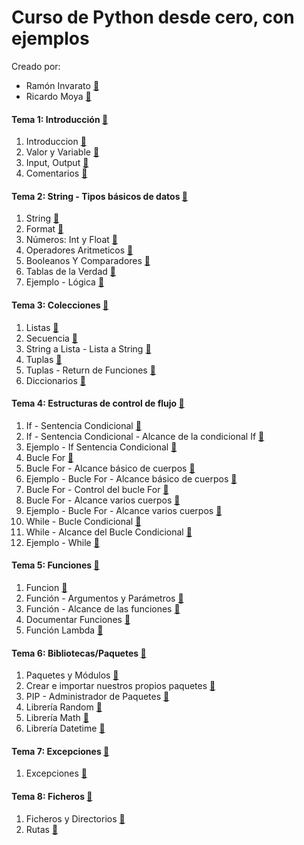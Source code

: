 # Curso de Python desde cero, con ejemplos

Creado por:
   + Ramón Invarato [:link:](https://www.linkedin.com/in/rinvarato)
   + Ricardo Moya  [:link:](https://www.linkedin.com/in/phdricardomoya)

#### Tema 1: Introducción [:link:](https://jarroba.com/curso-de-python-1-introduccion)
1.	Introduccion [:movie_camera:](https://youtu.be/WWOz5i6H6qA)
2.	Valor y Variable [:movie_camera:](https://youtu.be/-HUso2QJcb8)
3.	Input, Output [:movie_camera:](https://youtu.be/oxrI9rJJjOg)
4.	Comentarios [:movie_camera:](https://youtu.be/SMZItMcAAYU)

#### Tema 2: String - Tipos básicos de datos [:link:](https://jarroba.com/curso-de-python-2-tipos-basicos-de-datos)
1.	String [:movie_camera:](https://youtu.be/CZM2TBEANl0)
2.	Format [:movie_camera:](https://youtu.be/OTN9PK-paSw)
3.	Números: Int y Float [:movie_camera:](https://youtu.be/ThQZESrCs4o)
4.	Operadores Aritmeticos [:movie_camera:](https://youtu.be/oPn8dYkb0P8)
5.	Booleanos Y Comparadores [:movie_camera:](https://youtu.be/648GIpVvelE)
6.	Tablas de la Verdad [:movie_camera:](https://youtu.be/tdwn7Cex89E)
7.	Ejemplo - Lógica [:movie_camera:](https://youtu.be/dw9txwA5cTM)

#### Tema 3: Colecciones [:link:](https://jarroba.com/curso-de-python-3-colecciones)
1.	Listas [:movie_camera:](https://youtu.be/0qPUWi0Bj8M)
2.	Secuencia  [:movie_camera:](https://youtu.be/AwfakWCAWnU)
3.	String a Lista - Lista a String [:movie_camera:](https://youtu.be/ixYXIHSVqPI)
4.	Tuplas [:movie_camera:](https://youtu.be/qRGgKjjKyyU)
5.	Tuplas - Return de Funciones [:movie_camera:](https://youtu.be/pTpTyUGKy6Y)
6.	Diccionarios [:movie_camera:](https://youtu.be/nXfnWKcdewc)

#### Tema 4: Estructuras de control de flujo [:link:](https://jarroba.com/curso-de-python-4-estructuras-de-control-de-flujo)
1.	If - Sentencia Condicional [:movie_camera:](https://youtu.be/ozmsBHhy-SU)
2.	If - Sentencia Condicional - Alcance de la condicional If [:movie_camera:](https://youtu.be/A_GzfE28mPw)
3.	Ejemplo - If Sentencia Condicional [:movie_camera:](https://youtu.be/oji-US-QbEI)
4.	Bucle For [:movie_camera:](https://youtu.be/DvbSJwN5OrI)
5.	Bucle For - Alcance básico de cuerpos [:movie_camera:](https://youtu.be/FIh6H2-utps)
6.	Ejemplo - Bucle For - Alcance básico de cuerpos [:movie_camera:](https://youtu.be/kEFjSlNYFe0)
7.	Bucle For - Control del bucle For [:movie_camera:](https://youtu.be/m0iCTmm5jVU)
8.	Bucle For - Alcance varios cuerpos [:movie_camera:](https://youtu.be/64bHcYaOkSU)
9.	Ejemplo - Bucle For - Alcance varios cuerpos [:movie_camera:](https://youtu.be/hnMdzcgfSMg)
10.	While - Bucle Condicional [:movie_camera:](https://youtu.be/yrDVvoQIsBI)
11.	While - Alcance del Bucle Condicional [:movie_camera:](https://youtu.be/-70zfIfYme4)
12.	Ejemplo - While  [:movie_camera:](https://youtu.be/z7klWXaUq68)

#### Tema 5: Funciones [:link:](https://jarroba.com/curso-de-python-5-funciones)
1.	Funcion [:movie_camera:](https://youtu.be/iN5PrllXtMM)
2.	Función - Argumentos y Parámetros [:movie_camera:](https://youtu.be/pmRId9IS_o0)
3.	Función - Alcance de las funciones [:movie_camera:](https://youtu.be/pn3KwYBZBZE)
4.	Documentar Funciones [:movie_camera:](https://youtu.be/6RqXjocnCec)
5.	Función Lambda [:movie_camera:](https://youtu.be/4wsFeV6cn9k)

#### Tema 6: Bibliotecas/Paquetes [:link:](https://jarroba.com/curso-de-python-6-bilbiotecas-paquetes)
1.	Paquetes y Módulos [:movie_camera:](https://youtu.be/5Rfyakq6lvc)
2.	Crear e importar nuestros propios paquetes [:movie_camera:](https://youtu.be/xojDgOSZs_Q)
3.	PIP - Administrador de Paquetes [:movie_camera:](https://youtu.be/LLsczhqYUxY)
4.	Librería Random [:movie_camera:](https://youtu.be/zsDRpbMKDHY)
5.	Librería Math [:movie_camera:](https://youtu.be/LRRAsXX6Qi8)
6.	Librería Datetime [:movie_camera:](https://youtu.be/S6_7nuMURz8)

#### Tema 7: Excepciones [:link:](https://jarroba.com/curso-de-python-7-excepciones)
1.	Excepciones [:movie_camera:](https://youtu.be/1S5daVSj1LE)

#### Tema 8: Ficheros [:link:](https://jarroba.com/curso-de-python-8-ficheros)
1.	Ficheros y Directorios [:movie_camera:](https://youtu.be/5H2zaim7uFE)
2.	Rutas [:movie_camera:](https://youtu.be/wktdEv8-LyI)
